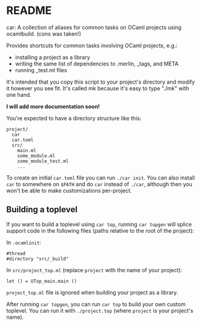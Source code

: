 # README

car: A collection of aliases for common tasks on OCaml projects using ocamlbuild.
(cons was taken!)

Provides shortcuts for common tasks involving OCaml projects, e.g.:
- installing a project as a library
- writing the same list of dependencies to .merlin, _tags, and META
- running _test.ml files

It's intended that you copy this script to your project's directory and
modify it however you see fit. It's called mk because it's easy to type
"./mk" with one hand.

**I will add more documentation soon!**

You're expected to have a directory structure like this:

    project/
      car
      car.toml
      src/
        main.ml
        some_module.ml
        some_module_test.ml
        ...

To create an initial `car.toml` file you can run `./car init`.
You can also install `car` to somewhere on `$PATH` and do `car` instead of
`./car`, although then you won't be able to make customizations per-project.

## Building a toplevel

If you want to build a toplevel using `car top`, running `car topgen` will
splice support code in the following files (paths relative to the root of the
project): 

In `.ocamlinit`:

    #thread
    #directory "src/_build"

In `src/project_top.ml` (replace `project` with the name of your project):

    let () = UTop_main.main ()

`project_top.ml` file is ignored when building your project as a library.

After running `car topgen`, you can run `car top` to build your own custom
toplevel. You can run it with `./project.top` (where `project` is your
project's name).

